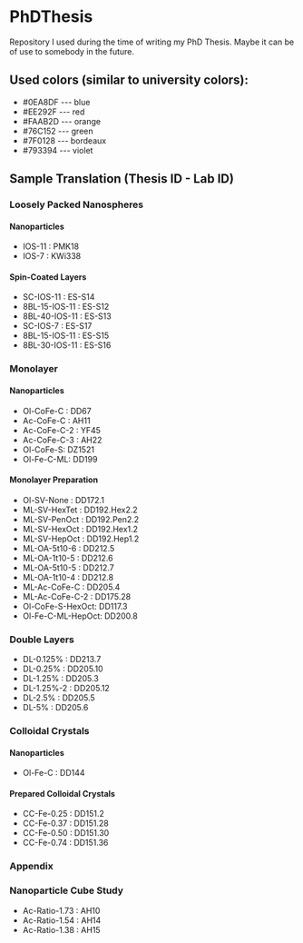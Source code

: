 # PhDThesis

Repository I used during the time of writing my PhD Thesis. Maybe it can be of use to somebody in the future.


## Used colors (similar to university colors):
- #0EA8DF --- blue
- #EE292F --- red
- #FAAB2D --- orange
- #76C152 --- green
- #7F0128 --- bordeaux
- #793394 --- violet


## Sample Translation (Thesis ID - Lab ID)
### Loosely Packed Nanospheres
#### Nanoparticles
- IOS-11 : PMK18
- IOS-7  : KWi338

#### Spin-Coated Layers
- SC-IOS-11     : ES-S14
- 8BL-15-IOS-11 : ES-S12
- 8BL-40-IOS-11 : ES-S13
- SC-IOS-7      : ES-S17
- 8BL-15-IOS-11 : ES-S15
- 8BL-30-IOS-11 : ES-S16

### Monolayer
#### Nanoparticles
- Ol-CoFe-C : DD67
- Ac-CoFe-C : AH11
- Ac-CoFe-C-2 : YF45
- Ac-CoFe-C-3 : AH22
- Ol-CoFe-S: DZ1521
- Ol-Fe-C-ML: DD199

#### Monolayer Preparation
- Ol-SV-None   : DD172.1
- ML-SV-HexTet : DD192.Hex2.2
- ML-SV-PenOct : DD192.Pen2.2
- ML-SV-HexOct : DD192.Hex1.2
- ML-SV-HepOct : DD192.Hep1.2
- ML-OA-5t10-6 : DD212.5
- ML-OA-1t10-5 : DD212.6
- ML-OA-5t10-5 : DD212.7
- ML-OA-1t10-4 : DD212.8
- ML-Ac-CoFe-C : DD205.4
- ML-Ac-CoFe-C-2 : DD175.28
- Ol-CoFe-S-HexOct: DD117.3
- Ol-Fe-C-ML-HepOct: DD200.8

### Double Layers
- DL-0.125% : DD213.7
- DL-0.25% : DD205.10
- DL-1.25% : DD205.3
- DL-1.25%-2 : DD205.12
- DL-2.5% : DD205.5
- DL-5% : DD205.6
<!-- - DL-0.50% : DD205.11 -->
<!-- - DL-5%-2 : DD205.14 -->

### Colloidal Crystals
#### Nanoparticles
- Ol-Fe-C : DD144

#### Prepared Colloidal Crystals
- CC-Fe-0.25 : DD151.2
- CC-Fe-0.37 : DD151.28
- CC-Fe-0.50 : DD151.30
- CC-Fe-0.74 : DD151.36

### Appendix
### Nanoparticle Cube Study
- Ac-Ratio-1.73 : AH10
- Ac-Ratio-1.54 : AH14
- Ac-Ratio-1.38 : AH15

